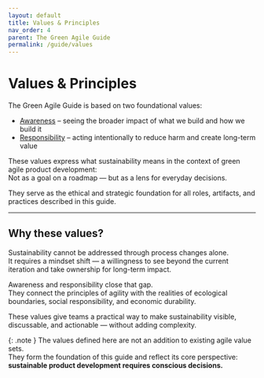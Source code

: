 ```yaml
---
layout: default
title: Values & Principles
nav_order: 4
parent: The Green Agile Guide
permalink: /guide/values
---
```


# Values & Principles

The Green Agile Guide is based on two foundational values:  
- [Awareness](/guide/values/awareness) – seeing the broader impact of what we build and how we build it  
- [Responsibility](/guide/values/responsibility) – acting intentionally to reduce harm and create long-term value


These values express what sustainability means in the context of green agile product development:  
Not as a goal on a roadmap — but as a lens for everyday decisions.

They serve as the ethical and strategic foundation for all roles, artifacts, and practices described in this guide.

---

## Why these values?

Sustainability cannot be addressed through process changes alone.  
It requires a mindset shift — a willingness to see beyond the current iteration and take ownership for long-term impact.

Awareness and responsibility close that gap.  
They connect the principles of agility with the realities of ecological boundaries, social responsibility, and economic durability.

These values give teams a practical way to make sustainability visible, discussable, and actionable — without adding complexity.

{: .note }
The values defined here are not an addition to existing agile value sets.  
They form the foundation of this guide and reflect its core perspective:  
**sustainable product development requires conscious decisions.**